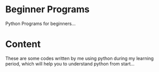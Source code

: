 # Beginner Programs
Python Programs for beginners...

# Content
These are some codes written by me using python during my learning period, which will help you to understand python from start...
